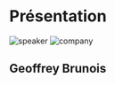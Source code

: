 <!-- .slide: class="speaker-slide" -->

# Présentation

![speaker](./assets/images/geoffrey.png)
![company](./assets/images/logo-sfeir-blanc.png)

<h2>Geoffrey<span> Brunois</span></h2>
